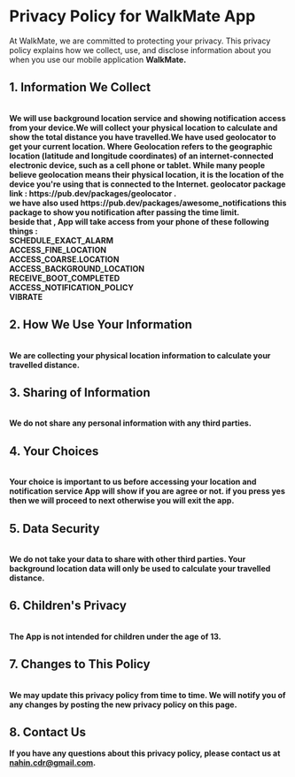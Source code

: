 # Privacy Policy for WalkMate App



At WalkMate, we are committed to protecting your privacy. This privacy policy explains how we collect, use, and disclose information about you when you use our mobile application <b>WalkMate<b>.

## 1. Information We Collect
<br>
We will use background location service and showing notification access from your device.We will collect your physical location to calculate and show the total distance you have travelled.We have used geolocator to get your current location. Where Geolocation refers to the geographic location (latitude and longitude coordinates) of an internet-connected electronic device, such as a cell phone or tablet. While many people believe geolocation means their physical location, it is the location of the device you're using that is connected to the Internet. 
geolocator package link : https://pub.dev/packages/geolocator . <br>
we have also used https://pub.dev/packages/awesome_notifications this package to show you notification after passing the time limit. <br>
beside that ,
App will take access from your phone of these following things : <br> 
<b>SCHEDULE_EXACT_ALARM<b> <br>
<b>ACCESS_FINE_LOCATION<b>  <br>
<b>ACCESS_COARSE.LOCATION<b> <br>
<b>ACCESS_BACKGROUND_LOCATION<b> <br>
<b>RECEIVE_BOOT_COMPLETED<b> <br>
<b>ACCESS_NOTIFICATION_POLICY<b>  <br>
<b>VIBRATE<b>

## 2. How We Use Your Information
<br>
We are collecting your physical location information to calculate your travelled distance.

## 3. Sharing of Information
<br>
We do not share any personal information with any third parties.

## 4. Your Choices
<br>
Your choice is important to us before accessing your location and notification service App will show if you are agree or not. if you press yes then we will proceed to next otherwise you will exit the app.

## 5. Data Security
<br>
We do not take your data to share with other third parties. Your background location data will only be used to calculate your travelled distance.

## 6. Children's Privacy
<br>
The App is not intended for children under the age of 13.

## 7. Changes to This Policy
<br>
We may update this privacy policy from time to time. We will notify you of any changes by posting the new privacy policy on this page.

## 8. Contact Us
If you have any questions about this privacy policy, please contact us at nahin.cdr@gmail.com.

